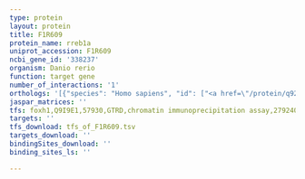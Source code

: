 ```yaml
---
type: protein
layout: protein
title: F1R609
protein_name: rreb1a
uniprot_accession: F1R609
ncbi_gene_id: '338237'
organism: Danio rerio
function: target gene
number_of_interactions: '1'
orthologs: '[{"species": "Homo sapiens", "id": ["<a href=\"/protein/q92766\">Q92766</a>"]}, {"species": "Mus musculus", "id": ["<a href=\"/protein/q3uh06\">Q3UH06</a>"]}, {"species": "Rattus norvegicus", "id": ["<a href=\"/protein/a0a0g2k4k0\">A0A0G2K4K0</a>"]}, {"species": "Drosophila melanogaster", "id": ["<a href=\"/protein/q9w4j1\">Q9W4J1</a>"]}]'
jaspar_matrices: ''
tfs: foxh1,Q9I9E1,57930,GTRD,chromatin immunoprecipitation assay,27924024%5Buid%5D,No
targets: ''
tfs_download: tfs_of_F1R609.tsv
targets_download: ''
bindingSites_download: ''
binding_sites_ls: ''

---
```

